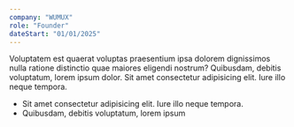 ```yaml
---
company: "WUMUX"
role: "Founder"
dateStart: "01/01/2025"
---
```


Voluptatem est quaerat voluptas praesentium ipsa dolorem dignissimos nulla ratione distinctio quae maiores eligendi nostrum? Quibusdam, debitis voluptatum, lorem ipsum dolor. Sit amet consectetur adipisicing elit. Iure illo neque tempora.

- Sit amet consectetur adipisicing elit. Iure illo neque tempora.
- Quibusdam, debitis voluptatum, lorem ipsum
